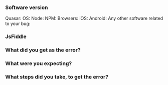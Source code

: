 <!--

Got a question?
===
The issue list of this repo is **exclusively** for bug reports and feature requests. For simple questions, please use the following resources:

- Read the docs: https://quasar-framework.org
- For simple/quick questions ask on the Discord chat room: http://chat.quasar-framework.org/
- For complex questions or requiring help, ask on the forum: https://forum.quasar-framework.org/

Reporting a bug?
================
- Are you sure it isn't already reported? Do a search first! It may have already been answered or even fixed in the development branch (`dev`).

- If you are reporting a bug for Quasar v0.15+, then please try to include a forked JsFiddle/Codepen from one of these: https://jsfiddle.net/rstoenescu/waugrryy/ (jsFiddle - Material theme) or https://jsfiddle.net/rstoenescu/7gu065yg/ (jsFiddle - iOS theme) or https://codepen.io/rstoenescu/pen/KQRZJg (Codepen - Material theme) or https://codepen.io/rstoenescu/pen/paVpBN (Codepen - iOS theme)

- Check if the issue is reproducible with the latest stable version of Quasar. If you are using a pre-release, please indicate the specific version you are using.

- It is **required** that you clearly describe the steps necessary to reproduce the issue you are running into. Issues with no clear repro steps will not be triaged. If an issue labeled "need repro" receives no further input from the issue author for more than 5 days, it will be closed.

- If your issue is resolved but still open, don’t hesitate to close it. In case you found a solution by yourself, it could be helpful to explain how you fixed it.

Have a feature suggestion/request?
=======================
Remove the template from below and provide thoughtful commentary *and code samples* on what this feature means for your product. What will it allow you to do that you can't do today? How will it make current workarounds straightforward? What potential bugs and edge cases does it help to avoid? etc. Please keep it product-centric.
-->

<!-- BUG REPORT TEMPLATE -->
### Software version

<!-- You can use the `quasar info` command and copy paste it here -->
Quasar:
OS:
Node:
NPM:
Browsers:
iOS:
Android:
Any other software related to your bug:

### JsFiddle
<!-- Fork this https://jsfiddle.net/rstoenescu/waugrryy/ and fill it in here -->

### What did you get as the error?

### What were you expecting?

### What steps did you take, to get the error?
